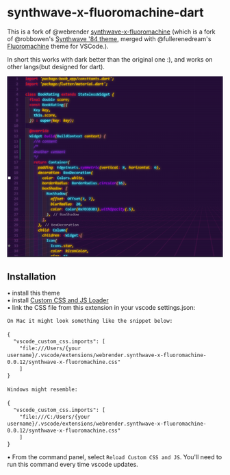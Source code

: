 # synthwave-x-fluoromachine-dart

This is a fork of @webrender [synthwave-x-fluoromachine](https://github.com/webrender/synthwave-x-fluoromachine) (which is a fork of @robbowen's [Synthwave '84 theme](https://marketplace.visualstudio.com/items?itemName=RobbOwen.synthwave-vscode), merged with @fullerenedream's [Fluoromachine](https://colorsublime.github.io/themes/FluoroMachine/) theme for VSCode.).

In short this works with dark better than the original one :), and works on other langs(but designed for dart).

![Theme screenshot](https://github.com/Kaliham/synthwave-x-fluoromachine-dart/blob/master/screen_shot.PNG?raw=true)

## Installation

• install this theme  
• install [Custom CSS and JS Loader](https://marketplace.visualstudio.com/items?itemName=be5invis.vscode-custom-css)  
• link the CSS file from this extension in your vscode settings.json:

```
On Mac it might look something like the snippet below:

{
  "vscode_custom_css.imports": [
    "file:///Users/{your username}/.vscode/extensions/webrender.synthwave-x-fluoromachine-0.0.12/synthwave-x-fluoromachine.css"
    ]
}

Windows might resemble:

{
  "vscode_custom_css.imports": [
    "file:///C:/Users/{your username}/.vscode/extensions/webrender.synthwave-x-fluoromachine-0.0.12/synthwave-x-fluoromachine.css"
    ]
}
```

• From the command panel, select `Reload Custom CSS and JS`. You'll need to run this command every time vscode updates.

